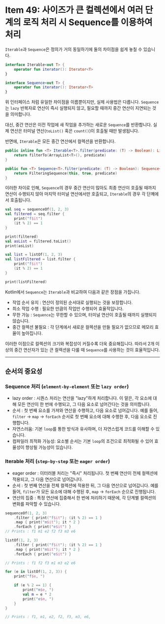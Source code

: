 # Item 49: 사이즈가 큰 컬렉션에서 여러 단계의 로직 처리 시 Sequence를 이용하여 처리

`Iterable`과 `Sequence`은 정의가 거의 동일하기에 둘의 차이점을 쉽게 놓칠 수 있습니다.

```kotlin
interface Iterable<out T> {
    operator fun iterator(): Iterator<T>
}

interface Sequence<out T> {
    operator fun iterator(): Iterator<T>
}
```

위 인터페이스 처럼 유일한 차이점을 이름뿐이지만, 실제 사용법은 다릅니다.
`Sequence`는 `lazy` 반복자로 연산이 즉시 실행되지 않고, 필요할 때까지 중간 연산이 지연되는 것을 의미합니다.

대신, 중간 연산은 이전 작업에 새 작업을 추가하는 새로운 `Sequence`를 반환합니다.
실제 연산은 터미널 연산(`toList()` 혹은 `count()`)이 호출될 때만 발생됩니다.

반면에, `Iterable`은 모든 중간 연산에서 컬렉션을 반환합니다.

```kotlin
public inline fun <T> Iterable<T>.filter(predicate: (T) -> Boolean): List<T> {
    return filterTo(ArrayList<T>(), predicate)
}

public fun <T> Sequence<T>.filter(predicate: (T) -> Boolean): Sequence<T> {
    return FilteringSequence(this, true, predicate)
}
```

이러한 차이로 인해, `Sequence`의 경우 중간 연산이 많아도 최종 연산이 호출될 때까지 연산이 수행되지 않아 마지막 터미널 연산에서만 호출되고,
`Iterable`의 경우 각 단꼐에서 호출됩니다.

```kotlin
val seq = sequenceOf(1, 2, 3)
val filtered = seq.filter {
    print("f$it")
    (it % 2) == 1
}

print(filtered)
val asList = filtered.toList()
print(asList)

val list = listOf(1, 2, 3)
val listFiltered = list.filter {
    print("f$it")
    (it % 2) == 1
}

print(listFiltered)
```

Kotlin에서 `Sequence`는 `Iterable`과 비교하여 다음과 같은 장점을 가집니다.

- 작업 순서 유지 : 연산이 정의된 순서대로 실행되는 것을 보장합니다.
- 최소 작업 수행 : 필요한 만큼의 작업만 수행되어 효율적입니다.
- 무한 가능 : `Sequence`는 무한할 수 있으며, 터미널 연산이 호출될 때까지 실행되지 않습니다.
- 중간 컬렉션 불필요 : 각 단계에서 새로운 컬렉션을 만들 필요가 없으므로 메모리 효율이 높아집니다.

이러한 이점으로 컬렉션의 크기와 복잡성이 커질수록 더욱 중요해집니다.
따라서 2개 이상의 중간 연산자가 있는 큰 컬렉션을 다룰 때 `Sequence`를 사용하는 것이 효율적입니다.

---

## 순서의 중요성

### Sequence 처리 (`element-by-element` 또는 `lazy order`)

- lazy order : 시퀀스 처리는 연산을 "lazy"하게 처리합니다. 이 말은, 각 요소에 대해 모든 연산이 한 번에 수행되고, 그 다음 요소로 넘어간다는 것을 의미합니다.
- 순서 : 첫 번째 요소를 가져와 연산을 수행하고, 다음 요소로 넘어갑니다. 예를 들어, `filter` -> `map` -> `forEach` 순서로 첫 번째 요소에 대해 수행한 후, 다음 요소로 진행합니다.
- 자연스러움: 기본 `loop`를 통한 방식과 유사하며, 더 자연스럽게 코드를 이해할 수 있습니다.
- 컴파일러 최적화 가능성: 요소별 순서는 기본 `loop`의 조건으로 최적화될 수 있어 효율성이 향상될 가능성이 있습니다. 

### Iterable 처리 (`step-by-step` 또는 `eager order`)

- eager order : 이터러블 처리는 "즉시" 처리됩니다. 첫 번째 연산이 전체 컬렉션에 적용되고, 그 다음 연산으로 넘어갑니다.
- 순서 : 첫 번째 연산을 전체 컬렉션에 적용한 뒤, 그 다음 연산으로 넘어갑니다. 예를 들어, `filter`가 모든 요소에 대해 수행된 후, `map` -> `forEach` 순으로 진행됩니다.
- 연산의 집중 : 특정 연산에 집중해서 한 번에 처리하기 때문에, 각 단계별 컬렉션의 변화를 파악할 수 있습니다.

```kotlin
sequenceOf(1, 2, 3)
    .filter { print("f$it"); (it % 2) == 1 }
    .map { print("m$it"); it * 2 }
    .forEach { print("e$it") }
// Prints : f1 m1 e2 f2 f3 m3 e6

listOf(1, 2, 3)
    .filter { print("f$it"); (it % 2) == 1 }
    .map { print("m$it"); it * 2 }
    .forEach { print("e$it") }

// Prints : f1 f2 f3 m1 m3 e2 e6

for (e in listOf(1, 2, 3)) {
    print("f$e, ")

    if (e % 2 == 1) {
        print("m$e, ")
        val m = e * 2
        print("e$m, ")
    }
}

// Prints : f1, m1, e2, f2, f3, m3, e6,
```